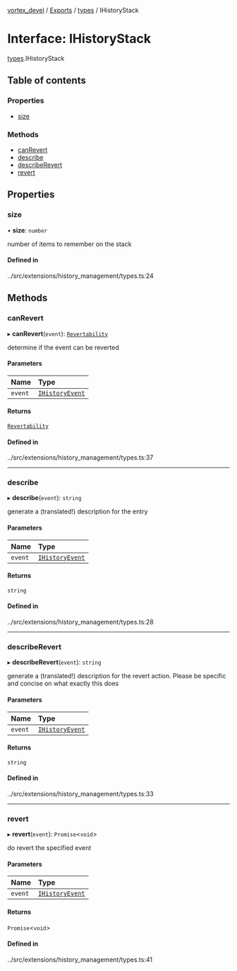 [vortex_devel](../README.md) / [Exports](../modules.md) / [types](../modules/types.md) / IHistoryStack

# Interface: IHistoryStack

[types](../modules/types.md).IHistoryStack

## Table of contents

### Properties

- [size](types.IHistoryStack.md#size)

### Methods

- [canRevert](types.IHistoryStack.md#canrevert)
- [describe](types.IHistoryStack.md#describe)
- [describeRevert](types.IHistoryStack.md#describerevert)
- [revert](types.IHistoryStack.md#revert)

## Properties

### size

• **size**: `number`

number of items to remember on the stack

#### Defined in

../src/extensions/history_management/types.ts:24

## Methods

### canRevert

▸ **canRevert**(`event`): [`Revertability`](../modules/types.md#revertability)

determine if the event can be reverted

#### Parameters

| Name | Type |
| :------ | :------ |
| `event` | [`IHistoryEvent`](types.IHistoryEvent.md) |

#### Returns

[`Revertability`](../modules/types.md#revertability)

#### Defined in

../src/extensions/history_management/types.ts:37

___

### describe

▸ **describe**(`event`): `string`

generate a (translated!) description for the entry

#### Parameters

| Name | Type |
| :------ | :------ |
| `event` | [`IHistoryEvent`](types.IHistoryEvent.md) |

#### Returns

`string`

#### Defined in

../src/extensions/history_management/types.ts:28

___

### describeRevert

▸ **describeRevert**(`event`): `string`

generate a (translated!) description for the revert action.
Please be specific and concise on what exactly this does

#### Parameters

| Name | Type |
| :------ | :------ |
| `event` | [`IHistoryEvent`](types.IHistoryEvent.md) |

#### Returns

`string`

#### Defined in

../src/extensions/history_management/types.ts:33

___

### revert

▸ **revert**(`event`): `Promise`<`void`\>

do revert the specified event

#### Parameters

| Name | Type |
| :------ | :------ |
| `event` | [`IHistoryEvent`](types.IHistoryEvent.md) |

#### Returns

`Promise`<`void`\>

#### Defined in

../src/extensions/history_management/types.ts:41
